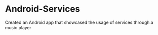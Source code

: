 # Android-Services
Created an Android app that showcased the usage of services through a music player
